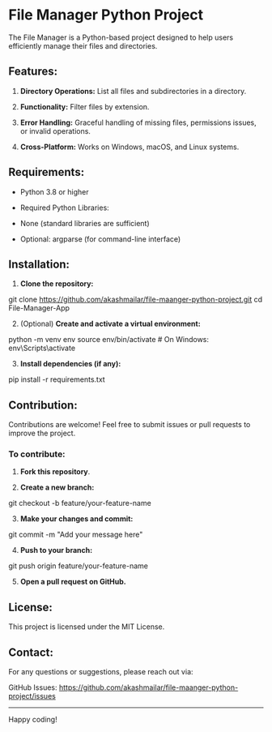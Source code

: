 # File Manager Python Project

The File Manager is a Python-based project designed to help users efficiently manage their files and directories.


## Features:

1. **Directory Operations:** List all files and subdirectories in a directory.

2. **Functionality:** Filter files by extension.

3. **Error Handling:** Graceful handling of missing files, permissions issues, or invalid operations.

4. **Cross-Platform:** Works on Windows, macOS, and Linux systems.


## Requirements:

- Python 3.8 or higher

- Required Python Libraries:

- None (standard libraries are sufficient)

- Optional: argparse (for command-line interface)


## Installation:

1. **Clone the repository:**

git clone https://github.com/akashmailar/file-maanger-python-project.git
cd File-Manager-App

2. (Optional) **Create and activate a virtual environment:**

python -m venv env
source env/bin/activate  # On Windows: env\Scripts\activate

3. **Install dependencies (if any):**

pip install -r requirements.txt


## Contribution:

Contributions are welcome! Feel free to submit issues or pull requests to improve the project.

### To contribute:

1. **Fork this repository**.


2. **Create a new branch:**

git checkout -b feature/your-feature-name


3. **Make your changes and commit:**

git commit -m "Add your message here"


4. **Push to your branch:**

git push origin feature/your-feature-name


5. **Open a pull request on GitHub.**


## License:

This project is licensed under the MIT License.


## Contact:

For any questions or suggestions, please reach out via:

GitHub Issues: https://github.com/akashmailar/file-maanger-python-project/issues


---

Happy coding!
